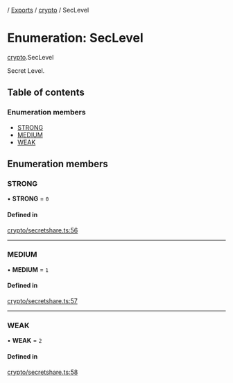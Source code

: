 [](../README.md) / [Exports](../modules.md) / [crypto](../modules/crypto.md) / SecLevel

# Enumeration: SecLevel

[crypto](../modules/crypto.md).SecLevel

Secret Level.

## Table of contents

### Enumeration members

- [STRONG](crypto.SecLevel.md#strong)
- [MEDIUM](crypto.SecLevel.md#medium)
- [WEAK](crypto.SecLevel.md#weak)

## Enumeration members

### STRONG

• **STRONG** = `0`

#### Defined in

[crypto/secretshare.ts:56](https://github.com/ieigen/eigen_service/blob/1208a86/src/crypto/secretshare.ts#L56)

___

### MEDIUM

• **MEDIUM** = `1`

#### Defined in

[crypto/secretshare.ts:57](https://github.com/ieigen/eigen_service/blob/1208a86/src/crypto/secretshare.ts#L57)

___

### WEAK

• **WEAK** = `2`

#### Defined in

[crypto/secretshare.ts:58](https://github.com/ieigen/eigen_service/blob/1208a86/src/crypto/secretshare.ts#L58)
